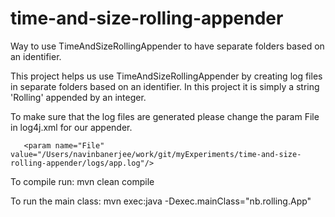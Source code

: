# time-and-size-rolling-appender
Way to use TimeAndSizeRollingAppender to have separate folders based on an identifier.

This project helps us use TimeAndSizeRollingAppender by creating log files in separate folders based on an identifier. In this project it is simply a string 'Rolling' appended by an integer. 

To make sure that the log files are generated please change the param File in log4j.xml for our appender.

    
       <param name="File" value="/Users/navinbanerjee/work/git/myExperiments/time-and-size-rolling-appender/logs/app.log"/>
    
To compile run: mvn clean compile

To run the main class: mvn exec:java -Dexec.mainClass="nb.rolling.App"
